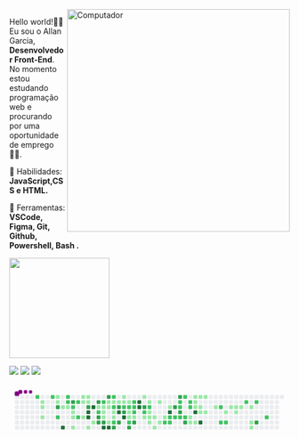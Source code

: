 <img src="https://raw.githubusercontent.com/MicaelliMedeiros/micaellimedeiros/master/image/computer-illustration.png" min-width="400px" max-width="400px" width="400px" align="right" alt="Computador">
<p align="left"> 
  Hello world!👨‍🚀Eu sou o Allan Garcia, <strong>Desenvolvedor Front-End</strong>.<br>
  No momento estou estudando programação web e procurando por uma oportunidade de emprego👨‍💻.
</p>

<p align="left">
  🦄 Habilidades: <strong>JavaScript,CSS e HTML.</strong>
</p>

<p align="left">
  💼 Ferramentas: <strong>VSCode, Figma, Git, Github, Powershell, Bash  .</strong>
</p>
 <div align="left">
  <a href="https://github.com/allanfsgarcia">
  <img height="180em" src="https://github-readme-stats.vercel.app/api/top-langs/?username=allanfsgarcia&layout=compact&langs_count=7&theme=dracula"/>
</div>

<p align="left">
  <a href="mailto:allan.fsgarcia@outlook.com" alt="Outlook">
  <img src="https://img.shields.io/badge/Microsoft_Outlook-0078D4?style=for-the-badge&logo=microsoft-outlook&logoColor=white" /></a>

  <a href="https://www.linkedin.com/in/allanfsgarcia/" alt="Linkedin">
  <img src=https://img.shields.io/badge/LinkedIn-0077B5?style=for-the-badge&logo=linkedin&logoColor=white" /></a>
                                                                                                          
<a href="https://medium.com/@allan.fsgarcia" alt="Medium">
  <img src="https://img.shields.io/badge/Medium-12100E?style=for-the-badge&logo=medium&logoColor=white" /></a>


</p>  

 <svg viewBox="-16 -32 880 192" width="880" height="192" xmlns="http://www.w3.org/2000/svg"><style>@keyframes c0{66.71%{fill:var(--c2)}66.73%,to{fill:var(--ce)}}@keyframes c1{1.2%{fill:var(--c1)}1.22%,to{fill:var(--ce)}}@keyframes c2{1.38%{fill:var(--c1)}1.4%,to{fill:var(--ce)}}@keyframes c3{1.72%{fill:var(--c1)}1.74%,to{fill:var(--ce)}}@keyframes c4{66.19%{fill:var(--c2)}66.21%,to{fill:var(--ce)}}@keyframes c5{7.44%{fill:var(--c1)}7.46%,to{fill:var(--ce)}}@keyframes c6{7.62%{fill:var(--c1)}7.64%,to{fill:var(--ce)}}@keyframes c7{76.77%{fill:var(--c3)}76.79%,to{fill:var(--ce)}}@keyframes c8{68.1%{fill:var(--c2)}68.12%,to{fill:var(--ce)}}@keyframes c9{2.76%{fill:var(--c1)}2.78%,to{fill:var(--ce)}}@keyframes ca{97.04%{fill:var(--c4)}97.06%,to{fill:var(--ce)}}@keyframes cb{65.67%{fill:var(--c2)}65.69%,to{fill:var(--ce)}}@keyframes cc{65.5%{fill:var(--c2)}65.52%,to{fill:var(--ce)}}@keyframes cd{2.94%{fill:var(--c1)}2.96%,to{fill:var(--ce)}}@keyframes ce{76.07%{fill:var(--c3)}76.09%,to{fill:var(--ce)}}@keyframes cf{65.15%{fill:var(--c2)}65.17%,to{fill:var(--ce)}}@keyframes cg{3.28%{fill:var(--c1)}3.3%,to{fill:var(--ce)}}@keyframes ch{3.46%{fill:var(--c1)}3.48%,to{fill:var(--ce)}}@keyframes ci{3.8%{fill:var(--c1)}3.82%,to{fill:var(--ce)}}@keyframes cj{64.81%{fill:var(--c2)}64.83%,to{fill:var(--ce)}}@keyframes ck{68.79%{fill:var(--c2)}68.81%,to{fill:var(--ce)}}@keyframes cl{6.23%{fill:var(--c1)}6.25%,to{fill:var(--ce)}}@keyframes cm{5.71%{fill:var(--c1)}5.73%,to{fill:var(--ce)}}@keyframes cn{5.19%{fill:var(--c1)}5.21%,to{fill:var(--ce)}}@keyframes co{6.06%{fill:var(--c1)}6.08%,to{fill:var(--ce)}}@keyframes cp{5.88%{fill:var(--c1)}5.9%,to{fill:var(--ce)}}@keyframes cq{69.49%{fill:var(--c3)}69.51%,to{fill:var(--ce)}}@keyframes cr{94.96%{fill:var(--c4)}94.98%,to{fill:var(--ce)}}@keyframes cs{94.79%{fill:var(--c4)}94.81%,to{fill:var(--ce)}}@keyframes ct{4.32%{fill:var(--c1)}4.34%,to{fill:var(--ce)}}@keyframes cu{95.31%{fill:var(--c4)}95.33%,to{fill:var(--ce)}}@keyframes cv{4.67%{fill:var(--c1)}4.69%,to{fill:var(--ce)}}@keyframes cw{70.01%{fill:var(--c3)}70.03%,to{fill:var(--ce)}}@keyframes cx{40.37%{fill:var(--c1)}40.39%,to{fill:var(--ce)}}@keyframes cy{40.54%{fill:var(--c2)}40.56%,to{fill:var(--ce)}}@keyframes cz{74.69%{fill:var(--c3)}74.71%,to{fill:var(--ce)}}@keyframes c10{74.51%{fill:var(--c3)}74.53%,to{fill:var(--ce)}}@keyframes c11{41.06%{fill:var(--c2)}41.08%,to{fill:var(--ce)}}@keyframes c12{29.8%{fill:var(--c1)}29.82%,to{fill:var(--ce)}}@keyframes c13{29.97%{fill:var(--c1)}29.99%,to{fill:var(--ce)}}@keyframes c14{30.84%{fill:var(--c1)}30.86%,to{fill:var(--ce)}}@keyframes c15{74.34%{fill:var(--c3)}74.36%,to{fill:var(--ce)}}@keyframes c16{93.92%{fill:var(--c4)}93.94%,to{fill:var(--ce)}}@keyframes c17{70.53%{fill:var(--c3)}70.55%,to{fill:var(--ce)}}@keyframes c18{29.45%{fill:var(--c1)}29.47%,to{fill:var(--ce)}}@keyframes c19{29.63%{fill:var(--c1)}29.65%,to{fill:var(--ce)}}@keyframes c1a{39.16%{fill:var(--c1)}39.18%,to{fill:var(--ce)}}@keyframes c1b{93.75%{fill:var(--c4)}93.77%,to{fill:var(--ce)}}@keyframes c1c{41.58%{fill:var(--c2)}41.6%,to{fill:var(--ce)}}@keyframes c1d{29.28%{fill:var(--c1)}29.3%,to{fill:var(--ce)}}@keyframes c1e{43.66%{fill:var(--c2)}43.68%,to{fill:var(--ce)}}@keyframes c1f{30.32%{fill:var(--c1)}30.34%,to{fill:var(--ce)}}@keyframes c1g{30.49%{fill:var(--c1)}30.51%,to{fill:var(--ce)}}@keyframes c1h{39.33%{fill:var(--c2)}39.35%,to{fill:var(--ce)}}@keyframes c1i{73.47%{fill:var(--c3)}73.49%,to{fill:var(--ce)}}@keyframes c1j{29.11%{fill:var(--c1)}29.13%,to{fill:var(--ce)}}@keyframes c1k{71.22%{fill:var(--c3)}71.24%,to{fill:var(--ce)}}@keyframes c1l{92.54%{fill:var(--c4)}92.56%,to{fill:var(--ce)}}@keyframes c1m{73.13%{fill:var(--c3)}73.15%,to{fill:var(--ce)}}@keyframes c1n{10.39%{fill:var(--c1)}10.41%,to{fill:var(--ce)}}@keyframes c1o{10.56%{fill:var(--c1)}10.58%,to{fill:var(--ce)}}@keyframes c1p{42.28%{fill:var(--c2)}42.3%,to{fill:var(--ce)}}@keyframes c1q{71.57%{fill:var(--c3)}71.59%,to{fill:var(--ce)}}@keyframes c1r{92.88%{fill:var(--c4)}92.9%,to{fill:var(--ce)}}@keyframes c1s{10.74%{fill:var(--c1)}10.76%,to{fill:var(--ce)}}@keyframes c1t{42.45%{fill:var(--c2)}42.47%,to{fill:var(--ce)}}@keyframes c1u{35%{fill:var(--c1)}35.02%,to{fill:var(--ce)}}@keyframes c1v{34.83%{fill:var(--c1)}34.85%,to{fill:var(--ce)}}@keyframes c1w{45.4%{fill:var(--c2)}45.42%,to{fill:var(--ce)}}@keyframes c1x{72.61%{fill:var(--c3)}72.63%,to{fill:var(--ce)}}@keyframes c1y{42.8%{fill:var(--c2)}42.82%,to{fill:var(--ce)}}@keyframes c1z{42.62%{fill:var(--c2)}42.64%,to{fill:var(--ce)}}@keyframes c20{35.17%{fill:var(--c2)}35.19%,to{fill:var(--ce)}}@keyframes c21{34.65%{fill:var(--c1)}34.67%,to{fill:var(--ce)}}@keyframes c22{72.26%{fill:var(--c3)}72.28%,to{fill:var(--ce)}}@keyframes c23{91.5%{fill:var(--c4)}91.52%,to{fill:var(--ce)}}@keyframes c24{91.32%{fill:var(--c4)}91.34%,to{fill:var(--ce)}}@keyframes c25{11.43%{fill:var(--c1)}11.45%,to{fill:var(--ce)}}@keyframes c26{80.41%{fill:var(--c3)}80.43%,to{fill:var(--ce)}}@keyframes c27{47.3%{fill:var(--c2)}47.32%,to{fill:var(--ce)}}@keyframes c28{15.24%{fill:var(--c1)}15.26%,to{fill:var(--ce)}}@keyframes c29{11.78%{fill:var(--c1)}11.8%,to{fill:var(--ce)}}@keyframes c2a{47.65%{fill:var(--c2)}47.67%,to{fill:var(--ce)}}@keyframes c2b{13.85%{fill:var(--c1)}13.87%,to{fill:var(--ce)}}@keyframes c2c{13.68%{fill:var(--c1)}13.7%,to{fill:var(--ce)}}@keyframes c2d{14.89%{fill:var(--c1)}14.91%,to{fill:var(--ce)}}@keyframes c2e{13.51%{fill:var(--c1)}13.53%,to{fill:var(--ce)}}@keyframes c2f{15.93%{fill:var(--c1)}15.95%,to{fill:var(--ce)}}@keyframes c2g{12.12%{fill:var(--c1)}12.14%,to{fill:var(--ce)}}@keyframes c2h{14.55%{fill:var(--c1)}14.57%,to{fill:var(--ce)}}@keyframes c2i{13.16%{fill:var(--c1)}13.18%,to{fill:var(--ce)}}@keyframes c2j{52.16%{fill:var(--c2)}52.18%,to{fill:var(--ce)}}@keyframes c2k{12.64%{fill:var(--c1)}12.66%,to{fill:var(--ce)}}@keyframes c2l{90.11%{fill:var(--c4)}90.13%,to{fill:var(--ce)}}@keyframes c2m{48.69%{fill:var(--c2)}48.71%,to{fill:var(--ce)}}@keyframes c2n{51.98%{fill:var(--c2)}52%,to{fill:var(--ce)}}@keyframes c2o{81.45%{fill:var(--c3)}81.47%,to{fill:var(--ce)}}@keyframes c2p{48.86%{fill:var(--c2)}48.88%,to{fill:var(--ce)}}@keyframes c2q{83.35%{fill:var(--c3)}83.37%,to{fill:var(--ce)}}@keyframes c2r{50.6%{fill:var(--c2)}50.62%,to{fill:var(--ce)}}@keyframes c2s{50.77%{fill:var(--c2)}50.79%,to{fill:var(--ce)}}@keyframes c2t{81.79%{fill:var(--c3)}81.81%,to{fill:var(--ce)}}@keyframes c2u{49.04%{fill:var(--c2)}49.06%,to{fill:var(--ce)}}@keyframes c2v{50.25%{fill:var(--c2)}50.27%,to{fill:var(--ce)}}@keyframes c2w{49.21%{fill:var(--c2)}49.23%,to{fill:var(--ce)}}@keyframes c2x{82.31%{fill:var(--c3)}82.33%,to{fill:var(--ce)}}@keyframes c2y{49.9%{fill:var(--c2)}49.92%,to{fill:var(--ce)}}@keyframes c2z{49.73%{fill:var(--c2)}49.75%,to{fill:var(--ce)}}@keyframes c30{17.84%{fill:var(--c1)}17.86%,to{fill:var(--ce)}}@keyframes c31{17.32%{fill:var(--c1)}17.34%,to{fill:var(--ce)}}@keyframes c32{19.75%{fill:var(--c1)}19.77%,to{fill:var(--ce)}}@keyframes c33{19.57%{fill:var(--c1)}19.59%,to{fill:var(--ce)}}@keyframes c34{19.4%{fill:var(--c1)}19.42%,to{fill:var(--ce)}}@keyframes c35{89.24%{fill:var(--c4)}89.26%,to{fill:var(--ce)}}@keyframes c36{17.49%{fill:var(--c1)}17.51%,to{fill:var(--ce)}}@keyframes c37{19.92%{fill:var(--c1)}19.94%,to{fill:var(--ce)}}@keyframes c38{19.23%{fill:var(--c1)}19.25%,to{fill:var(--ce)}}@keyframes c39{18.71%{fill:var(--c1)}18.73%,to{fill:var(--ce)}}@keyframes c3a{88.72%{fill:var(--c4)}88.74%,to{fill:var(--ce)}}@keyframes c3b{20.09%{fill:var(--c1)}20.11%,to{fill:var(--ce)}}@keyframes c3c{18.88%{fill:var(--c1)}18.9%,to{fill:var(--ce)}}@keyframes c3d{20.79%{fill:var(--c1)}20.81%,to{fill:var(--ce)}}@keyframes c3e{55.28%{fill:var(--c2)}55.3%,to{fill:var(--ce)}}@keyframes c3f{54.41%{fill:var(--c2)}54.43%,to{fill:var(--ce)}}@keyframes c3g{21.31%{fill:var(--c1)}21.33%,to{fill:var(--ce)}}@keyframes c3h{54.58%{fill:var(--c2)}54.6%,to{fill:var(--ce)}}@keyframes c3i{24.43%{fill:var(--c1)}24.45%,to{fill:var(--ce)}}@keyframes c3j{21.83%{fill:var(--c1)}21.85%,to{fill:var(--ce)}}@keyframes c3k{21.65%{fill:var(--c1)}21.67%,to{fill:var(--ce)}}@keyframes c3l{22%{fill:var(--c1)}22.02%,to{fill:var(--ce)}}@keyframes c3m{56.32%{fill:var(--c2)}56.34%,to{fill:var(--ce)}}@keyframes c3n{22.35%{fill:var(--c1)}22.37%,to{fill:var(--ce)}}@keyframes c3o{22.87%{fill:var(--c1)}22.89%,to{fill:var(--ce)}}@keyframes c3p{23.04%{fill:var(--c1)}23.06%,to{fill:var(--ce)}}@keyframes c3q{56.66%{fill:var(--c2)}56.68%,to{fill:var(--ce)}}@keyframes c3r{86.82%{fill:var(--c3)}86.84%,to{fill:var(--ce)}}@keyframes c3s{57.53%{fill:var(--c2)}57.55%,to{fill:var(--ce)}}@keyframes u0{1.2%{transform:scale(0,1)}1.22%,1.38%{transform:scale(.02,1)}1.4%,1.72%{transform:scale(.03,1)}1.74%,2.76%{transform:scale(.05,1)}2.78%,2.94%{transform:scale(.06,1)}2.96%,3.28%{transform:scale(.08,1)}3.3%,3.46%{transform:scale(.09,1)}3.48%,3.8%{transform:scale(.11,1)}3.82%,4.32%{transform:scale(.13,1)}4.34%,4.67%{transform:scale(.14,1)}4.69%,5.19%{transform:scale(.16,1)}5.21%,5.71%{transform:scale(.17,1)}5.73%,5.88%{transform:scale(.19,1)}5.9%,6.06%{transform:scale(.2,1)}6.08%,6.23%{transform:scale(.22,1)}6.25%,7.44%{transform:scale(.23,1)}7.46%,7.62%{transform:scale(.25,1)}10.39%,7.64%{transform:scale(.27,1)}10.41%,10.56%{transform:scale(.28,1)}10.58%,10.74%{transform:scale(.3,1)}10.76%,11.43%{transform:scale(.31,1)}11.45%,11.78%{transform:scale(.33,1)}11.8%,12.12%{transform:scale(.34,1)}12.14%,12.64%{transform:scale(.36,1)}12.66%,13.16%{transform:scale(.38,1)}13.18%,13.51%{transform:scale(.39,1)}13.53%,13.68%{transform:scale(.41,1)}13.7%,13.85%{transform:scale(.42,1)}13.87%,14.55%{transform:scale(.44,1)}14.57%,14.89%{transform:scale(.45,1)}14.91%,15.24%{transform:scale(.47,1)}15.26%,15.93%{transform:scale(.48,1)}15.95%,17.32%{transform:scale(.5,1)}17.34%,17.49%{transform:scale(.52,1)}17.51%,17.84%{transform:scale(.53,1)}17.86%,18.71%{transform:scale(.55,1)}18.73%,18.88%{transform:scale(.56,1)}18.9%,19.23%{transform:scale(.58,1)}19.25%,19.4%{transform:scale(.59,1)}19.42%,19.57%{transform:scale(.61,1)}19.59%,19.75%{transform:scale(.63,1)}19.77%,19.92%{transform:scale(.64,1)}19.94%,20.09%{transform:scale(.66,1)}20.11%,20.79%{transform:scale(.67,1)}20.81%,21.31%{transform:scale(.69,1)}21.33%,21.65%{transform:scale(.7,1)}21.67%,21.83%{transform:scale(.72,1)}21.85%,22%{transform:scale(.73,1)}22.02%,22.35%{transform:scale(.75,1)}22.37%,22.87%{transform:scale(.77,1)}22.89%,23.04%{transform:scale(.78,1)}23.06%,24.43%{transform:scale(.8,1)}24.45%,29.11%{transform:scale(.81,1)}29.13%,29.28%{transform:scale(.83,1)}29.3%,29.45%{transform:scale(.84,1)}29.47%,29.63%{transform:scale(.86,1)}29.65%,29.8%{transform:scale(.88,1)}29.82%,29.97%{transform:scale(.89,1)}29.99%,30.32%{transform:scale(.91,1)}30.34%,30.49%{transform:scale(.92,1)}30.51%,30.84%{transform:scale(.94,1)}30.86%,34.65%{transform:scale(.95,1)}34.67%,34.83%{transform:scale(.97,1)}34.85%,35%{transform:scale(.98,1)}35.02%,to{transform:scale(1,1)}}@keyframes u1{35.17%{transform:scale(0,1)}35.19%,to{transform:scale(1,1)}}@keyframes u2{39.16%{transform:scale(0,1)}39.18%,to{transform:scale(1,1)}}@keyframes u3{39.33%{transform:scale(0,1)}39.35%,to{transform:scale(1,1)}}@keyframes u4{40.37%{transform:scale(0,1)}40.39%,to{transform:scale(1,1)}}@keyframes u5{40.54%{transform:scale(0,1)}40.56%,41.06%{transform:scale(.03,1)}41.08%,41.58%{transform:scale(.06,1)}41.6%,42.28%{transform:scale(.08,1)}42.3%,42.45%{transform:scale(.11,1)}42.47%,42.62%{transform:scale(.14,1)}42.64%,42.8%{transform:scale(.17,1)}42.82%,43.66%{transform:scale(.19,1)}43.68%,45.4%{transform:scale(.22,1)}45.42%,47.3%{transform:scale(.25,1)}47.32%,47.65%{transform:scale(.28,1)}47.67%,48.69%{transform:scale(.31,1)}48.71%,48.86%{transform:scale(.33,1)}48.88%,49.04%{transform:scale(.36,1)}49.06%,49.21%{transform:scale(.39,1)}49.23%,49.73%{transform:scale(.42,1)}49.75%,49.9%{transform:scale(.44,1)}49.92%,50.25%{transform:scale(.47,1)}50.27%,50.6%{transform:scale(.5,1)}50.62%,50.77%{transform:scale(.53,1)}50.79%,51.98%{transform:scale(.56,1)}52%,52.16%{transform:scale(.58,1)}52.18%,54.41%{transform:scale(.61,1)}54.43%,54.58%{transform:scale(.64,1)}54.6%,55.28%{transform:scale(.67,1)}55.3%,56.32%{transform:scale(.69,1)}56.34%,56.66%{transform:scale(.72,1)}56.68%,57.53%{transform:scale(.75,1)}57.55%,64.81%{transform:scale(.78,1)}64.83%,65.15%{transform:scale(.81,1)}65.17%,65.5%{transform:scale(.83,1)}65.52%,65.67%{transform:scale(.86,1)}65.69%,66.19%{transform:scale(.89,1)}66.21%,66.71%{transform:scale(.92,1)}66.73%,68.1%{transform:scale(.94,1)}68.12%,68.79%{transform:scale(.97,1)}68.81%,to{transform:scale(1,1)}}@keyframes u6{69.49%{transform:scale(0,1)}69.51%,70.01%{transform:scale(.05,1)}70.03%,70.53%{transform:scale(.1,1)}70.55%,71.22%{transform:scale(.15,1)}71.24%,71.57%{transform:scale(.2,1)}71.59%,72.26%{transform:scale(.25,1)}72.28%,72.61%{transform:scale(.3,1)}72.63%,73.13%{transform:scale(.35,1)}73.15%,73.47%{transform:scale(.4,1)}73.49%,74.34%{transform:scale(.45,1)}74.36%,74.51%{transform:scale(.5,1)}74.53%,74.69%{transform:scale(.55,1)}74.71%,76.07%{transform:scale(.6,1)}76.09%,76.77%{transform:scale(.65,1)}76.79%,80.41%{transform:scale(.7,1)}80.43%,81.45%{transform:scale(.75,1)}81.47%,81.79%{transform:scale(.8,1)}81.81%,82.31%{transform:scale(.85,1)}82.33%,83.35%{transform:scale(.9,1)}83.37%,86.82%{transform:scale(.95,1)}86.84%,to{transform:scale(1,1)}}@keyframes u7{88.72%{transform:scale(0,1)}88.74%,89.24%{transform:scale(.08,1)}89.26%,90.11%{transform:scale(.15,1)}90.13%,91.32%{transform:scale(.23,1)}91.34%,91.5%{transform:scale(.31,1)}91.52%,92.54%{transform:scale(.38,1)}92.56%,92.88%{transform:scale(.46,1)}92.9%,93.75%{transform:scale(.54,1)}93.77%,93.92%{transform:scale(.62,1)}93.94%,94.79%{transform:scale(.69,1)}94.81%,94.96%{transform:scale(.77,1)}94.98%,95.31%{transform:scale(.85,1)}95.33%,97.04%{transform:scale(.92,1)}97.06%,to{transform:scale(1,1)}}@keyframes s0{0%,99.83%{transform:translate(0,-16px)}.17%{transform:translate(0,0)}.69%{transform:translate(48px,0)}.87%{transform:translate(48px,16px)}1.21%{transform:translate(80px,16px)}1.73%{transform:translate(80px,64px)}2.08%{transform:translate(112px,64px)}2.25%,67.76%{transform:translate(112px,48px)}2.6%{transform:translate(144px,48px)}2.77%,96.36%{transform:translate(144px,32px)}2.95%,65.34%{transform:translate(160px,32px)}3.12%{transform:translate(160px,48px)}3.29%{transform:translate(176px,48px)}3.81%{transform:translate(176px,96px)}4.51%{transform:translate(240px,96px)}4.68%{transform:translate(240px,80px)}5.03%{transform:translate(208px,80px)}5.72%{transform:translate(208px,16px)}5.89%,69.67%,77.99%{transform:translate(224px,16px)}6.07%{transform:translate(224px,0)}6.24%{transform:translate(208px,0)}6.41%{transform:translate(208px,-16px)}7.28%{transform:translate(128px,-16px)}7.63%,76.6%{transform:translate(128px,16px)}7.8%{transform:translate(144px,16px)}8.15%{transform:translate(144px,-16px)}10.23%{transform:translate(336px,-16px)}10.57%,32.06%{transform:translate(336px,16px)}10.75%,37.78%,44.71%{transform:translate(352px,16px)}10.92%,37.61%{transform:translate(352px,0)}11.61%,36.92%{transform:translate(416px,0)}11.79%,36.74%{transform:translate(416px,16px)}12.48%{transform:translate(480px,16px)}12.65%,90.29%{transform:translate(480px,32px)}12.82%,48.18%{transform:translate(464px,32px)}13.17%,48.53%,52.34%,61.01%{transform:translate(464px,64px)}13.69%,15.08%{transform:translate(416px,64px)}13.86%,47.49%{transform:translate(416px,48px)}14.21%{transform:translate(448px,48px)}14.56%{transform:translate(448px,80px)}14.9%{transform:translate(416px,80px)}15.25%{transform:translate(400px,64px)}15.42%{transform:translate(400px,80px)}15.77%{transform:translate(432px,80px)}15.94%{transform:translate(432px,96px)}17.16%{transform:translate(544px,96px)}17.33%,18.02%{transform:translate(544px,80px)}17.5%,18.2%{transform:translate(560px,80px)}17.68%,18.37%{transform:translate(560px,64px)}17.85%,49.39%{transform:translate(544px,64px)}18.54%{transform:translate(576px,64px)}18.72%,89.08%{transform:translate(576px,48px)}18.89%{transform:translate(592px,48px)}19.06%{transform:translate(592px,32px)}19.41%{transform:translate(560px,32px)}19.76%{transform:translate(560px,0)}20.45%{transform:translate(624px,0)}20.97%{transform:translate(624px,48px)}21.66%{transform:translate(688px,48px)}21.84%{transform:translate(688px,32px)}22.36%{transform:translate(736px,32px)}23.05%{transform:translate(736px,96px)}23.22%{transform:translate(720px,96px)}23.92%{transform:translate(720px,32px)}24.44%{transform:translate(672px,32px)}24.96%{transform:translate(672px,-16px)}28.77%{transform:translate(320px,-16px)}29.12%,92.2%{transform:translate(320px,16px)}29.46%,31.54%,38.47%,44.02%,70.36%{transform:translate(288px,16px)}29.64%,31.37%,43.85%{transform:translate(288px,32px)}29.81%,31.2%,40.21%{transform:translate(272px,32px)}29.98%,40.73%{transform:translate(272px,48px)}30.33%{transform:translate(304px,48px)}30.5%,39.51%{transform:translate(304px,64px)}30.85%,39.86%,94.28%{transform:translate(272px,64px)}32.24%,41.94%{transform:translate(336px,0)}33.28%{transform:translate(432px,0)}33.97%,36.05%{transform:translate(432px,64px)}34.84%{transform:translate(352px,64px)}35.01%{transform:translate(352px,48px)}35.18%,62.22%,71.92%{transform:translate(368px,48px)}35.36%{transform:translate(368px,64px)}36.57%{transform:translate(432px,16px)}39.17%{transform:translate(288px,80px)}39.34%,73.31%{transform:translate(304px,80px)}40.38%{transform:translate(256px,32px)}40.55%{transform:translate(256px,48px)}41.07%,63.6%{transform:translate(272px,16px)}41.42%,43.5%{transform:translate(304px,16px)}41.59%{transform:translate(304px,0)}42.29%,71.4%{transform:translate(336px,32px)}42.63%{transform:translate(368px,32px)}42.81%,62.56%,79.55%{transform:translate(368px,16px)}43.67%{transform:translate(304px,32px)}45.41%,72.44%{transform:translate(352px,80px)}45.58%,72.96%{transform:translate(336px,80px)}45.93%{transform:translate(336px,112px)}46.62%{transform:translate(400px,112px)}47.31%{transform:translate(400px,48px)}47.66%{transform:translate(416px,32px)}50.09%{transform:translate(544px,0)}50.26%{transform:translate(528px,0)}50.43%{transform:translate(528px,16px)}50.61%{transform:translate(512px,16px)}50.78%,81.63%{transform:translate(512px,32px)}50.95%{transform:translate(528px,32px)}51.3%{transform:translate(528px,64px)}51.82%{transform:translate(480px,64px)}51.99%{transform:translate(480px,80px)}52.17%{transform:translate(464px,80px)}54.25%{transform:translate(640px,64px)}54.42%{transform:translate(640px,80px)}54.59%{transform:translate(656px,80px)}55.11%{transform:translate(656px,32px)}55.29%{transform:translate(640px,32px)}55.46%{transform:translate(640px,16px)}57.02%{transform:translate(784px,16px)}57.54%{transform:translate(784px,64px)}61.18%{transform:translate(464px,48px)}63.78%{transform:translate(272px,0)}64.64%{transform:translate(192px,0)}64.99%{transform:translate(192px,32px)}65.68%{transform:translate(160px,0)}66.72%,98.96%{transform:translate(64px,0)}66.9%{transform:translate(64px,16px)}67.42%{transform:translate(112px,16px)}67.94%{transform:translate(128px,48px)}68.11%{transform:translate(128px,64px)}68.98%{transform:translate(208px,64px)}69.32%{transform:translate(208px,32px)}69.5%,77.82%{transform:translate(224px,32px)}70.54%{transform:translate(288px,0)}70.88%{transform:translate(320px,0)}71.23%{transform:translate(320px,32px)}71.58%,92.72%{transform:translate(336px,48px)}72.27%{transform:translate(368px,80px)}72.62%{transform:translate(352px,96px)}72.79%{transform:translate(336px,96px)}73.48%{transform:translate(304px,96px)}73.66%{transform:translate(320px,96px)}73.83%{transform:translate(320px,80px)}74.52%{transform:translate(256px,80px)}75.22%{transform:translate(256px,16px)}76.78%,97.92%{transform:translate(128px,32px)}79.72%{transform:translate(368px,0)}80.07%{transform:translate(400px,0)}80.42%{transform:translate(400px,32px)}81.8%{transform:translate(512px,48px)}81.98%{transform:translate(528px,48px)}82.32%{transform:translate(528px,80px)}82.5%{transform:translate(512px,80px)}83.36%{transform:translate(512px,0)}85.96%{transform:translate(752px,0)}86.83%{transform:translate(752px,80px)}88.73%{transform:translate(576px,80px)}90.12%{transform:translate(480px,48px)}91.33%{transform:translate(384px,32px)}91.51%{transform:translate(384px,16px)}92.55%{transform:translate(320px,48px)}92.89%{transform:translate(336px,64px)}93.41%{transform:translate(288px,64px)}93.76%{transform:translate(288px,96px)}93.93%{transform:translate(272px,96px)}94.8%{transform:translate(224px,64px)}94.97%{transform:translate(224px,48px)}95.15%{transform:translate(240px,48px)}95.32%{transform:translate(240px,32px)}97.05%{transform:translate(144px,96px)}97.23%{transform:translate(128px,96px)}98.44%{transform:translate(80px,32px)}98.79%{transform:translate(80px,0)}99.13%{transform:translate(64px,-16px)}}@keyframes s1{0%,99.83%{transform:translate(16px,-16px)}.17%{transform:translate(0,-16px)}.35%{transform:translate(0,0)}.87%{transform:translate(48px,0)}1.04%{transform:translate(48px,16px)}1.39%{transform:translate(80px,16px)}1.91%{transform:translate(80px,64px)}2.25%{transform:translate(112px,64px)}2.43%,67.94%{transform:translate(112px,48px)}2.77%{transform:translate(144px,48px)}2.95%,96.53%{transform:translate(144px,32px)}3.12%,65.51%{transform:translate(160px,32px)}3.29%{transform:translate(160px,48px)}3.47%{transform:translate(176px,48px)}3.99%{transform:translate(176px,96px)}4.68%{transform:translate(240px,96px)}4.85%{transform:translate(240px,80px)}5.2%{transform:translate(208px,80px)}5.89%{transform:translate(208px,16px)}6.07%,69.84%,78.16%{transform:translate(224px,16px)}6.24%{transform:translate(224px,0)}6.41%{transform:translate(208px,0)}6.59%{transform:translate(208px,-16px)}7.45%{transform:translate(128px,-16px)}7.8%,76.78%{transform:translate(128px,16px)}7.97%{transform:translate(144px,16px)}8.32%{transform:translate(144px,-16px)}10.4%{transform:translate(336px,-16px)}10.75%,32.24%{transform:translate(336px,16px)}10.92%,37.95%,44.89%{transform:translate(352px,16px)}11.09%,37.78%{transform:translate(352px,0)}11.79%,37.09%{transform:translate(416px,0)}11.96%,36.92%{transform:translate(416px,16px)}12.65%{transform:translate(480px,16px)}12.82%,90.47%{transform:translate(480px,32px)}13%,48.35%{transform:translate(464px,32px)}13.34%,48.7%,52.51%,61.18%{transform:translate(464px,64px)}13.86%,15.25%{transform:translate(416px,64px)}14.04%,47.66%{transform:translate(416px,48px)}14.38%{transform:translate(448px,48px)}14.73%{transform:translate(448px,80px)}15.08%{transform:translate(416px,80px)}15.42%{transform:translate(400px,64px)}15.6%{transform:translate(400px,80px)}15.94%{transform:translate(432px,80px)}16.12%{transform:translate(432px,96px)}17.33%{transform:translate(544px,96px)}17.5%,18.2%{transform:translate(544px,80px)}17.68%,18.37%{transform:translate(560px,80px)}17.85%,18.54%{transform:translate(560px,64px)}18.02%,49.57%{transform:translate(544px,64px)}18.72%{transform:translate(576px,64px)}18.89%,89.25%{transform:translate(576px,48px)}19.06%{transform:translate(592px,48px)}19.24%{transform:translate(592px,32px)}19.58%{transform:translate(560px,32px)}19.93%{transform:translate(560px,0)}20.62%{transform:translate(624px,0)}21.14%{transform:translate(624px,48px)}21.84%{transform:translate(688px,48px)}22.01%{transform:translate(688px,32px)}22.53%{transform:translate(736px,32px)}23.22%{transform:translate(736px,96px)}23.4%{transform:translate(720px,96px)}24.09%{transform:translate(720px,32px)}24.61%{transform:translate(672px,32px)}25.13%{transform:translate(672px,-16px)}28.94%{transform:translate(320px,-16px)}29.29%,92.37%{transform:translate(320px,16px)}29.64%,31.72%,38.65%,44.19%,70.54%{transform:translate(288px,16px)}29.81%,31.54%,44.02%{transform:translate(288px,32px)}29.98%,31.37%,40.38%{transform:translate(272px,32px)}30.16%,40.9%{transform:translate(272px,48px)}30.5%{transform:translate(304px,48px)}30.68%,39.69%{transform:translate(304px,64px)}31.02%,40.03%,94.45%{transform:translate(272px,64px)}32.41%,42.11%{transform:translate(336px,0)}33.45%{transform:translate(432px,0)}34.14%,36.22%{transform:translate(432px,64px)}35.01%{transform:translate(352px,64px)}35.18%{transform:translate(352px,48px)}35.36%,62.39%,72.1%{transform:translate(368px,48px)}35.53%{transform:translate(368px,64px)}36.74%{transform:translate(432px,16px)}39.34%{transform:translate(288px,80px)}39.51%,73.48%{transform:translate(304px,80px)}40.55%{transform:translate(256px,32px)}40.73%{transform:translate(256px,48px)}41.25%,63.78%{transform:translate(272px,16px)}41.59%,43.67%{transform:translate(304px,16px)}41.77%{transform:translate(304px,0)}42.46%,71.58%{transform:translate(336px,32px)}42.81%{transform:translate(368px,32px)}42.98%,62.74%,79.72%{transform:translate(368px,16px)}43.85%{transform:translate(304px,32px)}45.58%,72.62%{transform:translate(352px,80px)}45.75%,73.14%{transform:translate(336px,80px)}46.1%{transform:translate(336px,112px)}46.79%{transform:translate(400px,112px)}47.49%{transform:translate(400px,48px)}47.83%{transform:translate(416px,32px)}50.26%{transform:translate(544px,0)}50.43%{transform:translate(528px,0)}50.61%{transform:translate(528px,16px)}50.78%{transform:translate(512px,16px)}50.95%,81.8%{transform:translate(512px,32px)}51.13%{transform:translate(528px,32px)}51.47%{transform:translate(528px,64px)}51.99%{transform:translate(480px,64px)}52.17%{transform:translate(480px,80px)}52.34%{transform:translate(464px,80px)}54.42%{transform:translate(640px,64px)}54.59%{transform:translate(640px,80px)}54.77%{transform:translate(656px,80px)}55.29%{transform:translate(656px,32px)}55.46%{transform:translate(640px,32px)}55.63%{transform:translate(640px,16px)}57.19%{transform:translate(784px,16px)}57.71%{transform:translate(784px,64px)}61.35%{transform:translate(464px,48px)}63.95%{transform:translate(272px,0)}64.82%{transform:translate(192px,0)}65.16%{transform:translate(192px,32px)}65.86%{transform:translate(160px,0)}66.9%,99.13%{transform:translate(64px,0)}67.07%{transform:translate(64px,16px)}67.59%{transform:translate(112px,16px)}68.11%{transform:translate(128px,48px)}68.28%{transform:translate(128px,64px)}69.15%{transform:translate(208px,64px)}69.5%{transform:translate(208px,32px)}69.67%,77.99%{transform:translate(224px,32px)}70.71%{transform:translate(288px,0)}71.06%{transform:translate(320px,0)}71.4%{transform:translate(320px,32px)}71.75%,92.89%{transform:translate(336px,48px)}72.44%{transform:translate(368px,80px)}72.79%{transform:translate(352px,96px)}72.96%{transform:translate(336px,96px)}73.66%{transform:translate(304px,96px)}73.83%{transform:translate(320px,96px)}74%{transform:translate(320px,80px)}74.7%{transform:translate(256px,80px)}75.39%{transform:translate(256px,16px)}76.95%,98.09%{transform:translate(128px,32px)}79.9%{transform:translate(368px,0)}80.24%{transform:translate(400px,0)}80.59%{transform:translate(400px,32px)}81.98%{transform:translate(512px,48px)}82.15%{transform:translate(528px,48px)}82.5%{transform:translate(528px,80px)}82.67%{transform:translate(512px,80px)}83.54%{transform:translate(512px,0)}86.14%{transform:translate(752px,0)}87%{transform:translate(752px,80px)}88.91%{transform:translate(576px,80px)}90.29%{transform:translate(480px,48px)}91.51%{transform:translate(384px,32px)}91.68%{transform:translate(384px,16px)}92.72%{transform:translate(320px,48px)}93.07%{transform:translate(336px,64px)}93.59%{transform:translate(288px,64px)}93.93%{transform:translate(288px,96px)}94.11%{transform:translate(272px,96px)}94.97%{transform:translate(224px,64px)}95.15%{transform:translate(224px,48px)}95.32%{transform:translate(240px,48px)}95.49%{transform:translate(240px,32px)}97.23%{transform:translate(144px,96px)}97.4%{transform:translate(128px,96px)}98.61%{transform:translate(80px,32px)}98.96%{transform:translate(80px,0)}99.31%{transform:translate(64px,-16px)}}@keyframes s2{0%,99.83%{transform:translate(32px,-16px)}.35%{transform:translate(0,-16px)}.52%{transform:translate(0,0)}1.04%{transform:translate(48px,0)}1.21%{transform:translate(48px,16px)}1.56%{transform:translate(80px,16px)}2.08%{transform:translate(80px,64px)}2.43%{transform:translate(112px,64px)}2.6%,68.11%{transform:translate(112px,48px)}2.95%{transform:translate(144px,48px)}3.12%,96.71%{transform:translate(144px,32px)}3.29%,65.68%{transform:translate(160px,32px)}3.47%{transform:translate(160px,48px)}3.64%{transform:translate(176px,48px)}4.16%{transform:translate(176px,96px)}4.85%{transform:translate(240px,96px)}5.03%{transform:translate(240px,80px)}5.37%{transform:translate(208px,80px)}6.07%{transform:translate(208px,16px)}6.24%,70.02%,78.34%{transform:translate(224px,16px)}6.41%{transform:translate(224px,0)}6.59%{transform:translate(208px,0)}6.76%{transform:translate(208px,-16px)}7.63%{transform:translate(128px,-16px)}7.97%,76.95%{transform:translate(128px,16px)}8.15%{transform:translate(144px,16px)}8.49%{transform:translate(144px,-16px)}10.57%{transform:translate(336px,-16px)}10.92%,32.41%{transform:translate(336px,16px)}11.09%,38.13%,45.06%{transform:translate(352px,16px)}11.27%,37.95%{transform:translate(352px,0)}11.96%,37.26%{transform:translate(416px,0)}12.13%,37.09%{transform:translate(416px,16px)}12.82%{transform:translate(480px,16px)}13%,90.64%{transform:translate(480px,32px)}13.17%,48.53%{transform:translate(464px,32px)}13.52%,48.87%,52.69%,61.35%{transform:translate(464px,64px)}14.04%,15.42%{transform:translate(416px,64px)}14.21%,47.83%{transform:translate(416px,48px)}14.56%{transform:translate(448px,48px)}14.9%{transform:translate(448px,80px)}15.25%{transform:translate(416px,80px)}15.6%{transform:translate(400px,64px)}15.77%{transform:translate(400px,80px)}16.12%{transform:translate(432px,80px)}16.29%{transform:translate(432px,96px)}17.5%{transform:translate(544px,96px)}17.68%,18.37%{transform:translate(544px,80px)}17.85%,18.54%{transform:translate(560px,80px)}18.02%,18.72%{transform:translate(560px,64px)}18.2%,49.74%{transform:translate(544px,64px)}18.89%{transform:translate(576px,64px)}19.06%,89.43%{transform:translate(576px,48px)}19.24%{transform:translate(592px,48px)}19.41%{transform:translate(592px,32px)}19.76%{transform:translate(560px,32px)}20.1%{transform:translate(560px,0)}20.8%{transform:translate(624px,0)}21.32%{transform:translate(624px,48px)}22.01%{transform:translate(688px,48px)}22.18%{transform:translate(688px,32px)}22.7%{transform:translate(736px,32px)}23.4%{transform:translate(736px,96px)}23.57%{transform:translate(720px,96px)}24.26%{transform:translate(720px,32px)}24.78%{transform:translate(672px,32px)}25.3%{transform:translate(672px,-16px)}29.12%{transform:translate(320px,-16px)}29.46%,92.55%{transform:translate(320px,16px)}29.81%,31.89%,38.82%,44.37%,70.71%{transform:translate(288px,16px)}29.98%,31.72%,44.19%{transform:translate(288px,32px)}30.16%,31.54%,40.55%{transform:translate(272px,32px)}30.33%,41.07%{transform:translate(272px,48px)}30.68%{transform:translate(304px,48px)}30.85%,39.86%{transform:translate(304px,64px)}31.2%,40.21%,94.63%{transform:translate(272px,64px)}32.58%,42.29%{transform:translate(336px,0)}33.62%{transform:translate(432px,0)}34.32%,36.4%{transform:translate(432px,64px)}35.18%{transform:translate(352px,64px)}35.36%{transform:translate(352px,48px)}35.53%,62.56%,72.27%{transform:translate(368px,48px)}35.7%{transform:translate(368px,64px)}36.92%{transform:translate(432px,16px)}39.51%{transform:translate(288px,80px)}39.69%,73.66%{transform:translate(304px,80px)}40.73%{transform:translate(256px,32px)}40.9%{transform:translate(256px,48px)}41.42%,63.95%{transform:translate(272px,16px)}41.77%,43.85%{transform:translate(304px,16px)}41.94%{transform:translate(304px,0)}42.63%,71.75%{transform:translate(336px,32px)}42.98%{transform:translate(368px,32px)}43.15%,62.91%,79.9%{transform:translate(368px,16px)}44.02%{transform:translate(304px,32px)}45.75%,72.79%{transform:translate(352px,80px)}45.93%,73.31%{transform:translate(336px,80px)}46.27%{transform:translate(336px,112px)}46.97%{transform:translate(400px,112px)}47.66%{transform:translate(400px,48px)}48.01%{transform:translate(416px,32px)}50.43%{transform:translate(544px,0)}50.61%{transform:translate(528px,0)}50.78%{transform:translate(528px,16px)}50.95%{transform:translate(512px,16px)}51.13%,81.98%{transform:translate(512px,32px)}51.3%{transform:translate(528px,32px)}51.65%{transform:translate(528px,64px)}52.17%{transform:translate(480px,64px)}52.34%{transform:translate(480px,80px)}52.51%{transform:translate(464px,80px)}54.59%{transform:translate(640px,64px)}54.77%{transform:translate(640px,80px)}54.94%{transform:translate(656px,80px)}55.46%{transform:translate(656px,32px)}55.63%{transform:translate(640px,32px)}55.81%{transform:translate(640px,16px)}57.37%{transform:translate(784px,16px)}57.89%{transform:translate(784px,64px)}61.53%{transform:translate(464px,48px)}64.12%{transform:translate(272px,0)}64.99%{transform:translate(192px,0)}65.34%{transform:translate(192px,32px)}66.03%{transform:translate(160px,0)}67.07%,99.31%{transform:translate(64px,0)}67.24%{transform:translate(64px,16px)}67.76%{transform:translate(112px,16px)}68.28%{transform:translate(128px,48px)}68.46%{transform:translate(128px,64px)}69.32%{transform:translate(208px,64px)}69.67%{transform:translate(208px,32px)}69.84%,78.16%{transform:translate(224px,32px)}70.88%{transform:translate(288px,0)}71.23%{transform:translate(320px,0)}71.58%{transform:translate(320px,32px)}71.92%,93.07%{transform:translate(336px,48px)}72.62%{transform:translate(368px,80px)}72.96%{transform:translate(352px,96px)}73.14%{transform:translate(336px,96px)}73.83%{transform:translate(304px,96px)}74%{transform:translate(320px,96px)}74.18%{transform:translate(320px,80px)}74.87%{transform:translate(256px,80px)}75.56%{transform:translate(256px,16px)}77.12%,98.27%{transform:translate(128px,32px)}80.07%{transform:translate(368px,0)}80.42%{transform:translate(400px,0)}80.76%{transform:translate(400px,32px)}82.15%{transform:translate(512px,48px)}82.32%{transform:translate(528px,48px)}82.67%{transform:translate(528px,80px)}82.84%{transform:translate(512px,80px)}83.71%{transform:translate(512px,0)}86.31%{transform:translate(752px,0)}87.18%{transform:translate(752px,80px)}89.08%{transform:translate(576px,80px)}90.47%{transform:translate(480px,48px)}91.68%{transform:translate(384px,32px)}91.85%{transform:translate(384px,16px)}92.89%{transform:translate(320px,48px)}93.24%{transform:translate(336px,64px)}93.76%{transform:translate(288px,64px)}94.11%{transform:translate(288px,96px)}94.28%{transform:translate(272px,96px)}95.15%{transform:translate(224px,64px)}95.32%{transform:translate(224px,48px)}95.49%{transform:translate(240px,48px)}95.67%{transform:translate(240px,32px)}97.4%{transform:translate(144px,96px)}97.57%{transform:translate(128px,96px)}98.79%{transform:translate(80px,32px)}99.13%{transform:translate(80px,0)}99.48%{transform:translate(64px,-16px)}}@keyframes s3{0%,99.83%{transform:translate(48px,-16px)}.52%{transform:translate(0,-16px)}.69%{transform:translate(0,0)}1.21%{transform:translate(48px,0)}1.39%{transform:translate(48px,16px)}1.73%{transform:translate(80px,16px)}2.25%{transform:translate(80px,64px)}2.6%{transform:translate(112px,64px)}2.77%,68.28%{transform:translate(112px,48px)}3.12%{transform:translate(144px,48px)}3.29%,96.88%{transform:translate(144px,32px)}3.47%,65.86%{transform:translate(160px,32px)}3.64%{transform:translate(160px,48px)}3.81%{transform:translate(176px,48px)}4.33%{transform:translate(176px,96px)}5.03%{transform:translate(240px,96px)}5.2%{transform:translate(240px,80px)}5.55%{transform:translate(208px,80px)}6.24%{transform:translate(208px,16px)}6.41%,70.19%,78.51%{transform:translate(224px,16px)}6.59%{transform:translate(224px,0)}6.76%{transform:translate(208px,0)}6.93%{transform:translate(208px,-16px)}7.8%{transform:translate(128px,-16px)}77.12%,8.15%{transform:translate(128px,16px)}8.32%{transform:translate(144px,16px)}8.67%{transform:translate(144px,-16px)}10.75%{transform:translate(336px,-16px)}11.09%,32.58%{transform:translate(336px,16px)}11.27%,38.3%,45.23%{transform:translate(352px,16px)}11.44%,38.13%{transform:translate(352px,0)}12.13%,37.44%{transform:translate(416px,0)}12.31%,37.26%{transform:translate(416px,16px)}13%{transform:translate(480px,16px)}13.17%,90.81%{transform:translate(480px,32px)}13.34%,48.7%{transform:translate(464px,32px)}13.69%,49.05%,52.86%,61.53%{transform:translate(464px,64px)}14.21%,15.6%{transform:translate(416px,64px)}14.38%,48.01%{transform:translate(416px,48px)}14.73%{transform:translate(448px,48px)}15.08%{transform:translate(448px,80px)}15.42%{transform:translate(416px,80px)}15.77%{transform:translate(400px,64px)}15.94%{transform:translate(400px,80px)}16.29%{transform:translate(432px,80px)}16.46%{transform:translate(432px,96px)}17.68%{transform:translate(544px,96px)}17.85%,18.54%{transform:translate(544px,80px)}18.02%,18.72%{transform:translate(560px,80px)}18.2%,18.89%{transform:translate(560px,64px)}18.37%,49.91%{transform:translate(544px,64px)}19.06%{transform:translate(576px,64px)}19.24%,89.6%{transform:translate(576px,48px)}19.41%{transform:translate(592px,48px)}19.58%{transform:translate(592px,32px)}19.93%{transform:translate(560px,32px)}20.28%{transform:translate(560px,0)}20.97%{transform:translate(624px,0)}21.49%{transform:translate(624px,48px)}22.18%{transform:translate(688px,48px)}22.36%{transform:translate(688px,32px)}22.88%{transform:translate(736px,32px)}23.57%{transform:translate(736px,96px)}23.74%{transform:translate(720px,96px)}24.44%{transform:translate(720px,32px)}24.96%{transform:translate(672px,32px)}25.48%{transform:translate(672px,-16px)}29.29%{transform:translate(320px,-16px)}29.64%,92.72%{transform:translate(320px,16px)}29.98%,32.06%,38.99%,44.54%,70.88%{transform:translate(288px,16px)}30.16%,31.89%,44.37%{transform:translate(288px,32px)}30.33%,31.72%,40.73%{transform:translate(272px,32px)}30.5%,41.25%{transform:translate(272px,48px)}30.85%{transform:translate(304px,48px)}31.02%,40.03%{transform:translate(304px,64px)}31.37%,40.38%,94.8%{transform:translate(272px,64px)}32.76%,42.46%{transform:translate(336px,0)}33.8%{transform:translate(432px,0)}34.49%,36.57%{transform:translate(432px,64px)}35.36%{transform:translate(352px,64px)}35.53%{transform:translate(352px,48px)}35.7%,62.74%,72.44%{transform:translate(368px,48px)}35.88%{transform:translate(368px,64px)}37.09%{transform:translate(432px,16px)}39.69%{transform:translate(288px,80px)}39.86%,73.83%{transform:translate(304px,80px)}40.9%{transform:translate(256px,32px)}41.07%{transform:translate(256px,48px)}41.59%,64.12%{transform:translate(272px,16px)}41.94%,44.02%{transform:translate(304px,16px)}42.11%{transform:translate(304px,0)}42.81%,71.92%{transform:translate(336px,32px)}43.15%{transform:translate(368px,32px)}43.33%,63.08%,80.07%{transform:translate(368px,16px)}44.19%{transform:translate(304px,32px)}45.93%,72.96%{transform:translate(352px,80px)}46.1%,73.48%{transform:translate(336px,80px)}46.45%{transform:translate(336px,112px)}47.14%{transform:translate(400px,112px)}47.83%{transform:translate(400px,48px)}48.18%{transform:translate(416px,32px)}50.61%{transform:translate(544px,0)}50.78%{transform:translate(528px,0)}50.95%{transform:translate(528px,16px)}51.13%{transform:translate(512px,16px)}51.3%,82.15%{transform:translate(512px,32px)}51.47%{transform:translate(528px,32px)}51.82%{transform:translate(528px,64px)}52.34%{transform:translate(480px,64px)}52.51%{transform:translate(480px,80px)}52.69%{transform:translate(464px,80px)}54.77%{transform:translate(640px,64px)}54.94%{transform:translate(640px,80px)}55.11%{transform:translate(656px,80px)}55.63%{transform:translate(656px,32px)}55.81%{transform:translate(640px,32px)}55.98%{transform:translate(640px,16px)}57.54%{transform:translate(784px,16px)}58.06%{transform:translate(784px,64px)}61.7%{transform:translate(464px,48px)}64.3%{transform:translate(272px,0)}65.16%{transform:translate(192px,0)}65.51%{transform:translate(192px,32px)}66.2%{transform:translate(160px,0)}67.24%,99.48%{transform:translate(64px,0)}67.42%{transform:translate(64px,16px)}67.94%{transform:translate(112px,16px)}68.46%{transform:translate(128px,48px)}68.63%{transform:translate(128px,64px)}69.5%{transform:translate(208px,64px)}69.84%{transform:translate(208px,32px)}70.02%,78.34%{transform:translate(224px,32px)}71.06%{transform:translate(288px,0)}71.4%{transform:translate(320px,0)}71.75%{transform:translate(320px,32px)}72.1%,93.24%{transform:translate(336px,48px)}72.79%{transform:translate(368px,80px)}73.14%{transform:translate(352px,96px)}73.31%{transform:translate(336px,96px)}74%{transform:translate(304px,96px)}74.18%{transform:translate(320px,96px)}74.35%{transform:translate(320px,80px)}75.04%{transform:translate(256px,80px)}75.74%{transform:translate(256px,16px)}77.3%,98.44%{transform:translate(128px,32px)}80.24%{transform:translate(368px,0)}80.59%{transform:translate(400px,0)}80.94%{transform:translate(400px,32px)}82.32%{transform:translate(512px,48px)}82.5%{transform:translate(528px,48px)}82.84%{transform:translate(528px,80px)}83.02%{transform:translate(512px,80px)}83.88%{transform:translate(512px,0)}86.48%{transform:translate(752px,0)}87.35%{transform:translate(752px,80px)}89.25%{transform:translate(576px,80px)}90.64%{transform:translate(480px,48px)}91.85%{transform:translate(384px,32px)}92.03%{transform:translate(384px,16px)}93.07%{transform:translate(320px,48px)}93.41%{transform:translate(336px,64px)}93.93%{transform:translate(288px,64px)}94.28%{transform:translate(288px,96px)}94.45%{transform:translate(272px,96px)}95.32%{transform:translate(224px,64px)}95.49%{transform:translate(224px,48px)}95.67%{transform:translate(240px,48px)}95.84%{transform:translate(240px,32px)}97.57%{transform:translate(144px,96px)}97.75%{transform:translate(128px,96px)}98.96%{transform:translate(80px,32px)}99.31%{transform:translate(80px,0)}99.65%{transform:translate(64px,-16px)}}:root{--cb:#1b1f230a;--cs:purple;--ce:#ebedf0;--c0:#ebedf0;--c1:#9be9a8;--c2:#40c463;--c3:#30a14e;--c4:#216e39}@media (prefers-color-scheme:dark){:root{--cb:#1b1f230a;--cs:purple;--ce:#161b22;--c1:#01311f;--c2:#034525;--c3:#0f6d31;--c4:#00c647}}.c{shape-rendering:geometricPrecision;rx:2;ry:2;fill:var(--ce);stroke-width:1px;stroke:var(--cb);animation:none 57700ms linear infinite}.c.c0{fill:var(--c2);animation-name:c0}.c.c1,.c.c2,.c.c3{fill:var(--c1);animation-name:c1}.c.c2,.c.c3{animation-name:c2}.c.c3{animation-name:c3}.c.c4{fill:var(--c2);animation-name:c4}.c.c5,.c.c6{fill:var(--c1);animation-name:c5}.c.c6{animation-name:c6}.c.c7{fill:var(--c3);animation-name:c7}.c.c8{fill:var(--c2);animation-name:c8}.c.c9{fill:var(--c1);animation-name:c9}.c.ca{fill:var(--c4);animation-name:ca}.c.cb,.c.cc{fill:var(--c2);animation-name:cb}.c.cc{animation-name:cc}.c.cd{fill:var(--c1);animation-name:cd}.c.ce{fill:var(--c3);animation-name:ce}.c.cf{fill:var(--c2);animation-name:cf}.c.cg,.c.ch,.c.ci{fill:var(--c1);animation-name:cg}.c.ch,.c.ci{animation-name:ch}.c.ci{animation-name:ci}.c.cj,.c.ck{fill:var(--c2);animation-name:cj}.c.ck{animation-name:ck}.c.cl,.c.cm{fill:var(--c1);animation-name:cl}.c.cm{animation-name:cm}.c.cn,.c.co,.c.cp{fill:var(--c1);animation-name:cn}.c.co,.c.cp{animation-name:co}.c.cp{animation-name:cp}.c.cq{fill:var(--c3);animation-name:cq}.c.cr,.c.cs{fill:var(--c4);animation-name:cr}.c.cs{animation-name:cs}.c.ct{fill:var(--c1);animation-name:ct}.c.cu{fill:var(--c4);animation-name:cu}.c.cv{fill:var(--c1);animation-name:cv}.c.cw{fill:var(--c3);animation-name:cw}.c.cx{fill:var(--c1);animation-name:cx}.c.cy{fill:var(--c2);animation-name:cy}.c.c10,.c.cz{fill:var(--c3);animation-name:cz}.c.c10{animation-name:c10}.c.c11{fill:var(--c2);animation-name:c11}.c.c12,.c.c13,.c.c14{fill:var(--c1);animation-name:c12}.c.c13,.c.c14{animation-name:c13}.c.c14{animation-name:c14}.c.c15{fill:var(--c3);animation-name:c15}.c.c16{fill:var(--c4);animation-name:c16}.c.c17{fill:var(--c3);animation-name:c17}.c.c18,.c.c19,.c.c1a{fill:var(--c1);animation-name:c18}.c.c19,.c.c1a{animation-name:c19}.c.c1a{animation-name:c1a}.c.c1b{fill:var(--c4);animation-name:c1b}.c.c1c{fill:var(--c2);animation-name:c1c}.c.c1d{fill:var(--c1);animation-name:c1d}.c.c1e{fill:var(--c2);animation-name:c1e}.c.c1f,.c.c1g{fill:var(--c1);animation-name:c1f}.c.c1g{animation-name:c1g}.c.c1h{fill:var(--c2);animation-name:c1h}.c.c1i{fill:var(--c3);animation-name:c1i}.c.c1j{fill:var(--c1);animation-name:c1j}.c.c1k{fill:var(--c3);animation-name:c1k}.c.c1l{fill:var(--c4);animation-name:c1l}.c.c1m{fill:var(--c3);animation-name:c1m}.c.c1n,.c.c1o{fill:var(--c1);animation-name:c1n}.c.c1o{animation-name:c1o}.c.c1p{fill:var(--c2);animation-name:c1p}.c.c1q{fill:var(--c3);animation-name:c1q}.c.c1r{fill:var(--c4);animation-name:c1r}.c.c1s{fill:var(--c1);animation-name:c1s}.c.c1t{fill:var(--c2);animation-name:c1t}.c.c1u,.c.c1v{fill:var(--c1);animation-name:c1u}.c.c1v{animation-name:c1v}.c.c1w{fill:var(--c2);animation-name:c1w}.c.c1x{fill:var(--c3);animation-name:c1x}.c.c1y,.c.c1z,.c.c20{fill:var(--c2);animation-name:c1y}.c.c1z,.c.c20{animation-name:c1z}.c.c20{animation-name:c20}.c.c21{fill:var(--c1);animation-name:c21}.c.c22{fill:var(--c3);animation-name:c22}.c.c23,.c.c24{fill:var(--c4);animation-name:c23}.c.c24{animation-name:c24}.c.c25{fill:var(--c1);animation-name:c25}.c.c26{fill:var(--c3);animation-name:c26}.c.c27{fill:var(--c2);animation-name:c27}.c.c28,.c.c29{fill:var(--c1);animation-name:c28}.c.c29{animation-name:c29}.c.c2a{fill:var(--c2);animation-name:c2a}.c.c2b,.c.c2c{fill:var(--c1);animation-name:c2b}.c.c2c{animation-name:c2c}.c.c2d,.c.c2e,.c.c2f{fill:var(--c1);animation-name:c2d}.c.c2e,.c.c2f{animation-name:c2e}.c.c2f{animation-name:c2f}.c.c2g,.c.c2h,.c.c2i{fill:var(--c1);animation-name:c2g}.c.c2h,.c.c2i{animation-name:c2h}.c.c2i{animation-name:c2i}.c.c2j{fill:var(--c2);animation-name:c2j}.c.c2k{fill:var(--c1);animation-name:c2k}.c.c2l{fill:var(--c4);animation-name:c2l}.c.c2m,.c.c2n{fill:var(--c2);animation-name:c2m}.c.c2n{animation-name:c2n}.c.c2o{fill:var(--c3);animation-name:c2o}.c.c2p{fill:var(--c2);animation-name:c2p}.c.c2q{fill:var(--c3);animation-name:c2q}.c.c2r,.c.c2s{fill:var(--c2);animation-name:c2r}.c.c2s{animation-name:c2s}.c.c2t{fill:var(--c3);animation-name:c2t}.c.c2u,.c.c2v,.c.c2w{fill:var(--c2);animation-name:c2u}.c.c2v,.c.c2w{animation-name:c2v}.c.c2w{animation-name:c2w}.c.c2x{fill:var(--c3);animation-name:c2x}.c.c2y,.c.c2z{fill:var(--c2);animation-name:c2y}.c.c2z{animation-name:c2z}.c.c30,.c.c31{fill:var(--c1);animation-name:c30}.c.c31{animation-name:c31}.c.c32,.c.c33,.c.c34{fill:var(--c1);animation-name:c32}.c.c33,.c.c34{animation-name:c33}.c.c34{animation-name:c34}.c.c35{fill:var(--c4);animation-name:c35}.c.c36{fill:var(--c1);animation-name:c36}.c.c37,.c.c38,.c.c39{fill:var(--c1);animation-name:c37}.c.c38,.c.c39{animation-name:c38}.c.c39{animation-name:c39}.c.c3a{fill:var(--c4);animation-name:c3a}.c.c3b,.c.c3c,.c.c3d{fill:var(--c1);animation-name:c3b}.c.c3c,.c.c3d{animation-name:c3c}.c.c3d{animation-name:c3d}.c.c3e,.c.c3f{fill:var(--c2);animation-name:c3e}.c.c3f{animation-name:c3f}.c.c3g{fill:var(--c1);animation-name:c3g}.c.c3h{fill:var(--c2);animation-name:c3h}.c.c3i{fill:var(--c1);animation-name:c3i}.c.c3j,.c.c3k,.c.c3l{fill:var(--c1);animation-name:c3j}.c.c3k,.c.c3l{animation-name:c3k}.c.c3l{animation-name:c3l}.c.c3m{fill:var(--c2);animation-name:c3m}.c.c3n,.c.c3o,.c.c3p{fill:var(--c1);animation-name:c3n}.c.c3o,.c.c3p{animation-name:c3o}.c.c3p{animation-name:c3p}.c.c3q{fill:var(--c2);animation-name:c3q}.c.c3r{fill:var(--c3);animation-name:c3r}.c.c3s{fill:var(--c2);animation-name:c3s}.s,.u{animation:none linear 57700ms infinite}.u,.u.u0{transform-origin:0 0}.u{transform:scale(0,1)}.u.u0{fill:var(--c1);animation-name:u0}.u.u1{fill:var(--c2);animation-name:u1;transform-origin:396.1px 0}.u.u2{fill:var(--c1);animation-name:u2;transform-origin:402.3px 0}.u.u3{fill:var(--c2);animation-name:u3;transform-origin:408.5px 0}.u.u4{fill:var(--c1);animation-name:u4;transform-origin:414.7px 0}.u.u5{fill:var(--c2);animation-name:u5;transform-origin:420.9px 0}.u.u6{fill:var(--c3);animation-name:u6;transform-origin:643.7px 0}.u.u7{fill:var(--c4);animation-name:u7;transform-origin:767.5px 0}.s{shape-rendering:geometricPrecision;fill:var(--cs)}.s.s0{transform:translate(0,-16px);animation-name:s0}.s.s1{transform:translate(16px,-16px);animation-name:s1}.s.s2{transform:translate(32px,-16px);animation-name:s2}.s.s3{transform:translate(48px,-16px);animation-name:s3}</style><rect class="c" x="2" y="2" width="12" height="12"/><rect class="c" x="2" y="18" width="12" height="12"/><rect class="c" x="2" y="34" width="12" height="12"/><rect class="c" x="2" y="50" width="12" height="12"/><rect class="c" x="2" y="66" width="12" height="12"/><rect class="c" x="2" y="82" width="12" height="12"/><rect class="c" x="2" y="98" width="12" height="12"/><rect class="c" x="18" y="2" width="12" height="12"/><rect class="c" x="18" y="18" width="12" height="12"/><rect class="c" x="18" y="34" width="12" height="12"/><rect class="c" x="18" y="50" width="12" height="12"/><rect class="c" x="18" y="66" width="12" height="12"/><rect class="c" x="18" y="82" width="12" height="12"/><rect class="c" x="18" y="98" width="12" height="12"/><rect class="c" x="34" y="2" width="12" height="12"/><rect class="c" x="34" y="18" width="12" height="12"/><rect class="c" x="34" y="34" width="12" height="12"/><rect class="c" x="34" y="50" width="12" height="12"/><rect class="c" x="34" y="66" width="12" height="12"/><rect class="c" x="34" y="82" width="12" height="12"/><rect class="c" x="34" y="98" width="12" height="12"/><rect class="c" x="50" y="2" width="12" height="12"/><rect class="c" x="50" y="18" width="12" height="12"/><rect class="c" x="50" y="34" width="12" height="12"/><rect class="c" x="50" y="50" width="12" height="12"/><rect class="c" x="50" y="66" width="12" height="12"/><rect class="c" x="50" y="82" width="12" height="12"/><rect class="c" x="50" y="98" width="12" height="12"/><rect class="c c0" x="66" y="2" width="12" height="12"/><rect class="c" x="66" y="18" width="12" height="12"/><rect class="c" x="66" y="34" width="12" height="12"/><rect class="c" x="66" y="50" width="12" height="12"/><rect class="c" x="66" y="66" width="12" height="12"/><rect class="c" x="66" y="82" width="12" height="12"/><rect class="c" x="66" y="98" width="12" height="12"/><rect class="c" x="82" y="2" width="12" height="12"/><rect class="c c1" x="82" y="18" width="12" height="12"/><rect class="c c2" x="82" y="34" width="12" height="12"/><rect class="c" x="82" y="50" width="12" height="12"/><rect class="c c3" x="82" y="66" width="12" height="12"/><rect class="c" x="82" y="82" width="12" height="12"/><rect class="c" x="82" y="98" width="12" height="12"/><rect class="c" x="98" y="2" width="12" height="12"/><rect class="c" x="98" y="18" width="12" height="12"/><rect class="c" x="98" y="34" width="12" height="12"/><rect class="c" x="98" y="50" width="12" height="12"/><rect class="c" x="98" y="66" width="12" height="12"/><rect class="c" x="98" y="82" width="12" height="12"/><rect class="c" x="98" y="98" width="12" height="12"/><rect class="c c4" x="114" y="2" width="12" height="12"/><rect class="c" x="114" y="18" width="12" height="12"/><rect class="c" x="114" y="34" width="12" height="12"/><rect class="c" x="114" y="50" width="12" height="12"/><rect class="c" x="114" y="66" width="12" height="12"/><rect class="c" x="114" y="82" width="12" height="12"/><rect class="c" x="114" y="98" width="12" height="12"/><rect class="c c5" x="130" y="2" width="12" height="12"/><rect class="c c6" x="130" y="18" width="12" height="12"/><rect class="c c7" x="130" y="34" width="12" height="12"/><rect class="c" x="130" y="50" width="12" height="12"/><rect class="c c8" x="130" y="66" width="12" height="12"/><rect class="c" x="130" y="82" width="12" height="12"/><rect class="c" x="130" y="98" width="12" height="12"/><rect class="c" x="146" y="2" width="12" height="12"/><rect class="c" x="146" y="18" width="12" height="12"/><rect class="c c9" x="146" y="34" width="12" height="12"/><rect class="c" x="146" y="50" width="12" height="12"/><rect class="c" x="146" y="66" width="12" height="12"/><rect class="c" x="146" y="82" width="12" height="12"/><rect class="c ca" x="146" y="98" width="12" height="12"/><rect class="c cb" x="162" y="2" width="12" height="12"/><rect class="c cc" x="162" y="18" width="12" height="12"/><rect class="c cd" x="162" y="34" width="12" height="12"/><rect class="c" x="162" y="50" width="12" height="12"/><rect class="c" x="162" y="66" width="12" height="12"/><rect class="c" x="162" y="82" width="12" height="12"/><rect class="c" x="162" y="98" width="12" height="12"/><rect class="c" x="178" y="2" width="12" height="12"/><rect class="c ce" x="178" y="18" width="12" height="12"/><rect class="c cf" x="178" y="34" width="12" height="12"/><rect class="c cg" x="178" y="50" width="12" height="12"/><rect class="c ch" x="178" y="66" width="12" height="12"/><rect class="c" x="178" y="82" width="12" height="12"/><rect class="c ci" x="178" y="98" width="12" height="12"/><rect class="c" x="194" y="2" width="12" height="12"/><rect class="c cj" x="194" y="18" width="12" height="12"/><rect class="c" x="194" y="34" width="12" height="12"/><rect class="c" x="194" y="50" width="12" height="12"/><rect class="c ck" x="194" y="66" width="12" height="12"/><rect class="c" x="194" y="82" width="12" height="12"/><rect class="c" x="194" y="98" width="12" height="12"/><rect class="c cl" x="210" y="2" width="12" height="12"/><rect class="c cm" x="210" y="18" width="12" height="12"/><rect class="c" x="210" y="34" width="12" height="12"/><rect class="c" x="210" y="50" width="12" height="12"/><rect class="c cn" x="210" y="66" width="12" height="12"/><rect class="c" x="210" y="82" width="12" height="12"/><rect class="c" x="210" y="98" width="12" height="12"/><rect class="c co" x="226" y="2" width="12" height="12"/><rect class="c cp" x="226" y="18" width="12" height="12"/><rect class="c cq" x="226" y="34" width="12" height="12"/><rect class="c cr" x="226" y="50" width="12" height="12"/><rect class="c cs" x="226" y="66" width="12" height="12"/><rect class="c" x="226" y="82" width="12" height="12"/><rect class="c ct" x="226" y="98" width="12" height="12"/><rect class="c" x="242" y="2" width="12" height="12"/><rect class="c" x="242" y="18" width="12" height="12"/><rect class="c cu" x="242" y="34" width="12" height="12"/><rect class="c" x="242" y="50" width="12" height="12"/><rect class="c" x="242" y="66" width="12" height="12"/><rect class="c cv" x="242" y="82" width="12" height="12"/><rect class="c" x="242" y="98" width="12" height="12"/><rect class="c" x="258" y="2" width="12" height="12"/><rect class="c cw" x="258" y="18" width="12" height="12"/><rect class="c cx" x="258" y="34" width="12" height="12"/><rect class="c cy" x="258" y="50" width="12" height="12"/><rect class="c cz" x="258" y="66" width="12" height="12"/><rect class="c c10" x="258" y="82" width="12" height="12"/><rect class="c" x="258" y="98" width="12" height="12"/><rect class="c" x="274" y="2" width="12" height="12"/><rect class="c c11" x="274" y="18" width="12" height="12"/><rect class="c c12" x="274" y="34" width="12" height="12"/><rect class="c c13" x="274" y="50" width="12" height="12"/><rect class="c c14" x="274" y="66" width="12" height="12"/><rect class="c c15" x="274" y="82" width="12" height="12"/><rect class="c c16" x="274" y="98" width="12" height="12"/><rect class="c c17" x="290" y="2" width="12" height="12"/><rect class="c c18" x="290" y="18" width="12" height="12"/><rect class="c c19" x="290" y="34" width="12" height="12"/><rect class="c" x="290" y="50" width="12" height="12"/><rect class="c" x="290" y="66" width="12" height="12"/><rect class="c c1a" x="290" y="82" width="12" height="12"/><rect class="c c1b" x="290" y="98" width="12" height="12"/><rect class="c c1c" x="306" y="2" width="12" height="12"/><rect class="c c1d" x="306" y="18" width="12" height="12"/><rect class="c c1e" x="306" y="34" width="12" height="12"/><rect class="c c1f" x="306" y="50" width="12" height="12"/><rect class="c c1g" x="306" y="66" width="12" height="12"/><rect class="c c1h" x="306" y="82" width="12" height="12"/><rect class="c c1i" x="306" y="98" width="12" height="12"/><rect class="c" x="322" y="2" width="12" height="12"/><rect class="c c1j" x="322" y="18" width="12" height="12"/><rect class="c c1k" x="322" y="34" width="12" height="12"/><rect class="c c1l" x="322" y="50" width="12" height="12"/><rect class="c" x="322" y="66" width="12" height="12"/><rect class="c c1m" x="322" y="82" width="12" height="12"/><rect class="c" x="322" y="98" width="12" height="12"/><rect class="c c1n" x="338" y="2" width="12" height="12"/><rect class="c c1o" x="338" y="18" width="12" height="12"/><rect class="c c1p" x="338" y="34" width="12" height="12"/><rect class="c c1q" x="338" y="50" width="12" height="12"/><rect class="c c1r" x="338" y="66" width="12" height="12"/><rect class="c" x="338" y="82" width="12" height="12"/><rect class="c" x="338" y="98" width="12" height="12"/><rect class="c" x="354" y="2" width="12" height="12"/><rect class="c c1s" x="354" y="18" width="12" height="12"/><rect class="c c1t" x="354" y="34" width="12" height="12"/><rect class="c c1u" x="354" y="50" width="12" height="12"/><rect class="c c1v" x="354" y="66" width="12" height="12"/><rect class="c c1w" x="354" y="82" width="12" height="12"/><rect class="c c1x" x="354" y="98" width="12" height="12"/><rect class="c" x="370" y="2" width="12" height="12"/><rect class="c c1y" x="370" y="18" width="12" height="12"/><rect class="c c1z" x="370" y="34" width="12" height="12"/><rect class="c c20" x="370" y="50" width="12" height="12"/><rect class="c c21" x="370" y="66" width="12" height="12"/><rect class="c c22" x="370" y="82" width="12" height="12"/><rect class="c" x="370" y="98" width="12" height="12"/><rect class="c" x="386" y="2" width="12" height="12"/><rect class="c c23" x="386" y="18" width="12" height="12"/><rect class="c c24" x="386" y="34" width="12" height="12"/><rect class="c" x="386" y="50" width="12" height="12"/><rect class="c" x="386" y="66" width="12" height="12"/><rect class="c" x="386" y="82" width="12" height="12"/><rect class="c" x="386" y="98" width="12" height="12"/><rect class="c c25" x="402" y="2" width="12" height="12"/><rect class="c" x="402" y="18" width="12" height="12"/><rect class="c c26" x="402" y="34" width="12" height="12"/><rect class="c c27" x="402" y="50" width="12" height="12"/><rect class="c c28" x="402" y="66" width="12" height="12"/><rect class="c" x="402" y="82" width="12" height="12"/><rect class="c" x="402" y="98" width="12" height="12"/><rect class="c" x="418" y="2" width="12" height="12"/><rect class="c c29" x="418" y="18" width="12" height="12"/><rect class="c c2a" x="418" y="34" width="12" height="12"/><rect class="c c2b" x="418" y="50" width="12" height="12"/><rect class="c c2c" x="418" y="66" width="12" height="12"/><rect class="c c2d" x="418" y="82" width="12" height="12"/><rect class="c" x="418" y="98" width="12" height="12"/><rect class="c" x="434" y="2" width="12" height="12"/><rect class="c" x="434" y="18" width="12" height="12"/><rect class="c" x="434" y="34" width="12" height="12"/><rect class="c" x="434" y="50" width="12" height="12"/><rect class="c c2e" x="434" y="66" width="12" height="12"/><rect class="c" x="434" y="82" width="12" height="12"/><rect class="c c2f" x="434" y="98" width="12" height="12"/><rect class="c" x="450" y="2" width="12" height="12"/><rect class="c c2g" x="450" y="18" width="12" height="12"/><rect class="c" x="450" y="34" width="12" height="12"/><rect class="c" x="450" y="50" width="12" height="12"/><rect class="c" x="450" y="66" width="12" height="12"/><rect class="c c2h" x="450" y="82" width="12" height="12"/><rect class="c" x="450" y="98" width="12" height="12"/><rect class="c" x="466" y="2" width="12" height="12"/><rect class="c" x="466" y="18" width="12" height="12"/><rect class="c" x="466" y="34" width="12" height="12"/><rect class="c" x="466" y="50" width="12" height="12"/><rect class="c c2i" x="466" y="66" width="12" height="12"/><rect class="c c2j" x="466" y="82" width="12" height="12"/><rect class="c" x="466" y="98" width="12" height="12"/><rect class="c" x="482" y="2" width="12" height="12"/><rect class="c" x="482" y="18" width="12" height="12"/><rect class="c c2k" x="482" y="34" width="12" height="12"/><rect class="c c2l" x="482" y="50" width="12" height="12"/><rect class="c c2m" x="482" y="66" width="12" height="12"/><rect class="c c2n" x="482" y="82" width="12" height="12"/><rect class="c" x="482" y="98" width="12" height="12"/><rect class="c" x="498" y="2" width="12" height="12"/><rect class="c" x="498" y="18" width="12" height="12"/><rect class="c c2o" x="498" y="34" width="12" height="12"/><rect class="c" x="498" y="50" width="12" height="12"/><rect class="c c2p" x="498" y="66" width="12" height="12"/><rect class="c" x="498" y="82" width="12" height="12"/><rect class="c" x="498" y="98" width="12" height="12"/><rect class="c c2q" x="514" y="2" width="12" height="12"/><rect class="c c2r" x="514" y="18" width="12" height="12"/><rect class="c c2s" x="514" y="34" width="12" height="12"/><rect class="c c2t" x="514" y="50" width="12" height="12"/><rect class="c c2u" x="514" y="66" width="12" height="12"/><rect class="c" x="514" y="82" width="12" height="12"/><rect class="c" x="514" y="98" width="12" height="12"/><rect class="c c2v" x="530" y="2" width="12" height="12"/><rect class="c" x="530" y="18" width="12" height="12"/><rect class="c" x="530" y="34" width="12" height="12"/><rect class="c" x="530" y="50" width="12" height="12"/><rect class="c c2w" x="530" y="66" width="12" height="12"/><rect class="c c2x" x="530" y="82" width="12" height="12"/><rect class="c" x="530" y="98" width="12" height="12"/><rect class="c" x="546" y="2" width="12" height="12"/><rect class="c c2y" x="546" y="18" width="12" height="12"/><rect class="c c2z" x="546" y="34" width="12" height="12"/><rect class="c" x="546" y="50" width="12" height="12"/><rect class="c c30" x="546" y="66" width="12" height="12"/><rect class="c c31" x="546" y="82" width="12" height="12"/><rect class="c" x="546" y="98" width="12" height="12"/><rect class="c c32" x="562" y="2" width="12" height="12"/><rect class="c c33" x="562" y="18" width="12" height="12"/><rect class="c c34" x="562" y="34" width="12" height="12"/><rect class="c c35" x="562" y="50" width="12" height="12"/><rect class="c" x="562" y="66" width="12" height="12"/><rect class="c c36" x="562" y="82" width="12" height="12"/><rect class="c" x="562" y="98" width="12" height="12"/><rect class="c c37" x="578" y="2" width="12" height="12"/><rect class="c" x="578" y="18" width="12" height="12"/><rect class="c c38" x="578" y="34" width="12" height="12"/><rect class="c c39" x="578" y="50" width="12" height="12"/><rect class="c" x="578" y="66" width="12" height="12"/><rect class="c c3a" x="578" y="82" width="12" height="12"/><rect class="c" x="578" y="98" width="12" height="12"/><rect class="c c3b" x="594" y="2" width="12" height="12"/><rect class="c" x="594" y="18" width="12" height="12"/><rect class="c" x="594" y="34" width="12" height="12"/><rect class="c c3c" x="594" y="50" width="12" height="12"/><rect class="c" x="594" y="66" width="12" height="12"/><rect class="c" x="594" y="82" width="12" height="12"/><rect class="c" x="594" y="98" width="12" height="12"/><rect class="c" x="610" y="2" width="12" height="12"/><rect class="c" x="610" y="18" width="12" height="12"/><rect class="c" x="610" y="34" width="12" height="12"/><rect class="c" x="610" y="50" width="12" height="12"/><rect class="c" x="610" y="66" width="12" height="12"/><rect class="c" x="610" y="82" width="12" height="12"/><rect class="c" x="610" y="98" width="12" height="12"/><rect class="c" x="626" y="2" width="12" height="12"/><rect class="c" x="626" y="18" width="12" height="12"/><rect class="c c3d" x="626" y="34" width="12" height="12"/><rect class="c" x="626" y="50" width="12" height="12"/><rect class="c" x="626" y="66" width="12" height="12"/><rect class="c" x="626" y="82" width="12" height="12"/><rect class="c" x="626" y="98" width="12" height="12"/><rect class="c" x="642" y="2" width="12" height="12"/><rect class="c" x="642" y="18" width="12" height="12"/><rect class="c c3e" x="642" y="34" width="12" height="12"/><rect class="c" x="642" y="50" width="12" height="12"/><rect class="c" x="642" y="66" width="12" height="12"/><rect class="c c3f" x="642" y="82" width="12" height="12"/><rect class="c" x="642" y="98" width="12" height="12"/><rect class="c" x="658" y="2" width="12" height="12"/><rect class="c" x="658" y="18" width="12" height="12"/><rect class="c" x="658" y="34" width="12" height="12"/><rect class="c c3g" x="658" y="50" width="12" height="12"/><rect class="c" x="658" y="66" width="12" height="12"/><rect class="c c3h" x="658" y="82" width="12" height="12"/><rect class="c" x="658" y="98" width="12" height="12"/><rect class="c" x="674" y="2" width="12" height="12"/><rect class="c" x="674" y="18" width="12" height="12"/><rect class="c c3i" x="674" y="34" width="12" height="12"/><rect class="c" x="674" y="50" width="12" height="12"/><rect class="c" x="674" y="66" width="12" height="12"/><rect class="c" x="674" y="82" width="12" height="12"/><rect class="c" x="674" y="98" width="12" height="12"/><rect class="c" x="690" y="2" width="12" height="12"/><rect class="c" x="690" y="18" width="12" height="12"/><rect class="c c3j" x="690" y="34" width="12" height="12"/><rect class="c c3k" x="690" y="50" width="12" height="12"/><rect class="c" x="690" y="66" width="12" height="12"/><rect class="c" x="690" y="82" width="12" height="12"/><rect class="c" x="690" y="98" width="12" height="12"/><rect class="c" x="706" y="2" width="12" height="12"/><rect class="c" x="706" y="18" width="12" height="12"/><rect class="c c3l" x="706" y="34" width="12" height="12"/><rect class="c" x="706" y="50" width="12" height="12"/><rect class="c" x="706" y="66" width="12" height="12"/><rect class="c" x="706" y="82" width="12" height="12"/><rect class="c" x="706" y="98" width="12" height="12"/><rect class="c" x="722" y="2" width="12" height="12"/><rect class="c c3m" x="722" y="18" width="12" height="12"/><rect class="c" x="722" y="34" width="12" height="12"/><rect class="c" x="722" y="50" width="12" height="12"/><rect class="c" x="722" y="66" width="12" height="12"/><rect class="c" x="722" y="82" width="12" height="12"/><rect class="c" x="722" y="98" width="12" height="12"/><rect class="c" x="738" y="2" width="12" height="12"/><rect class="c" x="738" y="18" width="12" height="12"/><rect class="c c3n" x="738" y="34" width="12" height="12"/><rect class="c" x="738" y="50" width="12" height="12"/><rect class="c" x="738" y="66" width="12" height="12"/><rect class="c c3o" x="738" y="82" width="12" height="12"/><rect class="c c3p" x="738" y="98" width="12" height="12"/><rect class="c" x="754" y="2" width="12" height="12"/><rect class="c c3q" x="754" y="18" width="12" height="12"/><rect class="c" x="754" y="34" width="12" height="12"/><rect class="c" x="754" y="50" width="12" height="12"/><rect class="c" x="754" y="66" width="12" height="12"/><rect class="c c3r" x="754" y="82" width="12" height="12"/><rect class="c" x="754" y="98" width="12" height="12"/><rect class="c" x="770" y="2" width="12" height="12"/><rect class="c" x="770" y="18" width="12" height="12"/><rect class="c" x="770" y="34" width="12" height="12"/><rect class="c" x="770" y="50" width="12" height="12"/><rect class="c" x="770" y="66" width="12" height="12"/><rect class="c" x="770" y="82" width="12" height="12"/><rect class="c" x="770" y="98" width="12" height="12"/><rect class="c" x="786" y="2" width="12" height="12"/><rect class="c" x="786" y="18" width="12" height="12"/><rect class="c" x="786" y="34" width="12" height="12"/><rect class="c" x="786" y="50" width="12" height="12"/><rect class="c c3s" x="786" y="66" width="12" height="12"/><rect class="c" x="786" y="82" width="12" height="12"/><rect class="c" x="786" y="98" width="12" height="12"/><rect class="c" x="802" y="2" width="12" height="12"/><rect class="c" x="802" y="18" width="12" height="12"/><rect class="c" x="802" y="34" width="12" height="12"/><rect class="c" x="802" y="50" width="12" height="12"/><rect class="c" x="802" y="66" width="12" height="12"/><rect class="c" x="802" y="82" width="12" height="12"/><rect class="c" x="802" y="98" width="12" height="12"/><rect class="c" x="818" y="2" width="12" height="12"/><rect class="c" x="818" y="18" width="12" height="12"/><rect class="c" x="818" y="34" width="12" height="12"/><rect class="c" x="818" y="50" width="12" height="12"/><rect class="c" x="818" y="66" width="12" height="12"/><rect class="c" x="818" y="82" width="12" height="12"/><rect class="c" x="818" y="98" width="12" height="12"/><rect class="c" x="834" y="2" width="12" height="12"/><rect class="u u0" height="12" width="396.7" x="0.0" y="144"/><rect class="u u1" height="12" width="6.8" x="396.1" y="144"/><rect class="u u2" height="12" width="6.8" x="402.3" y="144"/><rect class="u u3" height="12" width="6.8" x="408.5" y="144"/><rect class="u u4" height="12" width="6.8" x="414.7" y="144"/><rect class="u u5" height="12" width="223.4" x="420.9" y="144"/><rect class="u u6" height="12" width="124.4" x="643.7" y="144"/><rect class="u u7" height="12" width="81.1" x="767.5" y="144"/><rect class="s s0" x="0.8" y="0.8" width="14.4" height="14.4" rx="4.5" ry="4.5"/><rect class="s s1" x="1.8" y="1.8" width="12.3" height="12.3" rx="4.1" ry="4.1"/><rect class="s s2" x="2.6" y="2.6" width="10.8" height="10.8" rx="3.6" ry="3.6"/><rect class="s s3" x="3.0" y="3.0" width="9.9" height="9.9" rx="3.3" ry="3.3"/></svg>


